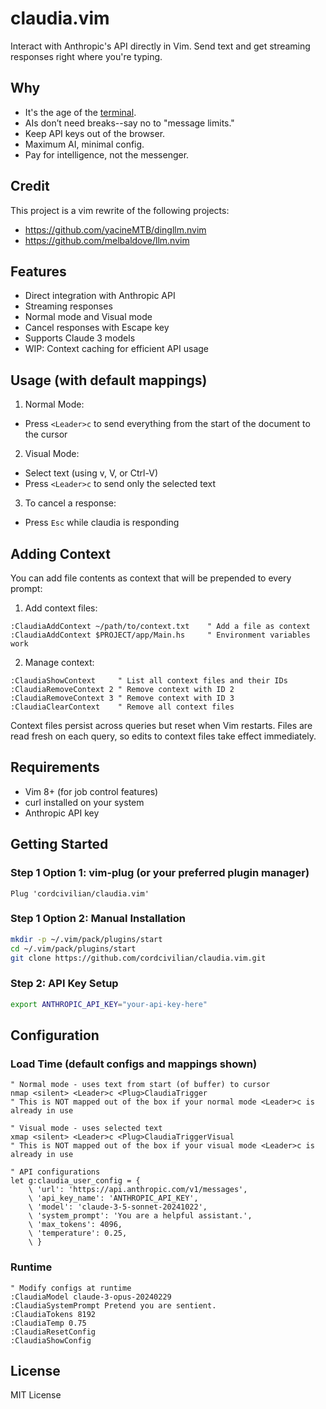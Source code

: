 # claudia.vim

Interact with Anthropic's API directly in Vim.
Send text and get streaming responses right where you're typing.

## Why

- It's the age of the [terminal](https://github.com/ghostty-org/ghostty).
- AIs don’t need breaks--say no to "message limits."
- Keep API keys out of the browser.
- Maximum AI, minimal config.
- Pay for intelligence, not the messenger.

## Credit

This project is a vim rewrite of the following projects:
- https://github.com/yacineMTB/dingllm.nvim
- https://github.com/melbaldove/llm.nvim

## Features

- Direct integration with Anthropic API
- Streaming responses
- Normal mode and Visual mode
- Cancel responses with Escape key
- Supports Claude 3 models
- WIP: Context caching for efficient API usage

## Usage (with default mappings)

1. Normal Mode:
- Press `<Leader>c` to send everything from the start of the document to the cursor

2. Visual Mode:
- Select text (using v, V, or Ctrl-V)
- Press `<Leader>c` to send only the selected text

3. To cancel a response:
- Press `Esc` while claudia is responding

## Adding Context

You can add file contents as context that will be prepended to every prompt:

1. Add context files:
```vim
:ClaudiaAddContext ~/path/to/context.txt    " Add a file as context
:ClaudiaAddContext $PROJECT/app/Main.hs     " Environment variables work
```
2. Manage context:
```vim
:ClaudiaShowContext     " List all context files and their IDs
:ClaudiaRemoveContext 2 " Remove context with ID 2
:ClaudiaRemoveContext 3 " Remove context with ID 3
:ClaudiaClearContext    " Remove all context files
```
Context files persist across queries but reset when Vim restarts.
Files are read fresh on each query, so edits to context files take effect immediately.

## Requirements

- Vim 8+ (for job control features)
- curl installed on your system
- Anthropic API key

## Getting Started

### Step 1 Option 1: vim-plug (or your preferred plugin manager)
```vim
Plug 'cordcivilian/claudia.vim'
```
### Step 1 Option 2: Manual Installation
```bash
mkdir -p ~/.vim/pack/plugins/start
cd ~/.vim/pack/plugins/start
git clone https://github.com/cordcivilian/claudia.vim.git
```
### Step 2: API Key Setup
```bash
export ANTHROPIC_API_KEY="your-api-key-here"
```
## Configuration

### Load Time (default configs and mappings shown)
```vim
" Normal mode - uses text from start (of buffer) to cursor
nmap <silent> <Leader>c <Plug>ClaudiaTrigger
" This is NOT mapped out of the box if your normal mode <Leader>c is already in use

" Visual mode - uses selected text
xmap <silent> <Leader>c <Plug>ClaudiaTriggerVisual
" This is NOT mapped out of the box if your visual mode <Leader>c is already in use

" API configurations
let g:claudia_user_config = {
    \ 'url': 'https://api.anthropic.com/v1/messages',
    \ 'api_key_name': 'ANTHROPIC_API_KEY',
    \ 'model': 'claude-3-5-sonnet-20241022',
    \ 'system_prompt': 'You are a helpful assistant.',
    \ 'max_tokens': 4096,
    \ 'temperature': 0.25,
    \ }
```
### Runtime
```vim
" Modify configs at runtime
:ClaudiaModel claude-3-opus-20240229
:ClaudiaSystemPrompt Pretend you are sentient.
:ClaudiaTokens 8192
:ClaudiaTemp 0.75
:ClaudiaResetConfig
:ClaudiaShowConfig
```
## License

MIT License
